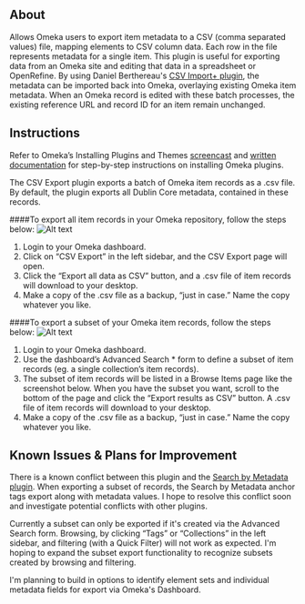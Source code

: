 ## About
Allows Omeka users to export item metadata to a CSV (comma separated values) file, mapping elements to CSV column data. Each row in the file represents metadata for a single item. This plugin is useful for exporting data from an Omeka site and editing that data in a spreadsheet or OpenRefine. By using Daniel Berthereau's <a href="https://github.com/Daniel-KM/CsvImportPlus">CSV Import+ plugin</a>, the metadata can be imported back into Omeka, overlaying existing Omeka item metadata. When an Omeka record is edited with these batch processes, the existing reference URL and record ID for an item remain unchanged.

## Instructions
Refer to Omeka’s Installing Plugins and Themes <a href="https://vimeo.com/153819886">screencast</a> and <a href="http://omeka.org/codex/Managing_Plugins_2.0">written documentation</a> for step-by-step instructions on installing Omeka plugins.

The CSV Export plugin exports a batch of Omeka item records as a .csv file. By default, the plugin exports all Dublin Core metadata, contained in these records. 

####To export all item records in your Omeka repository, follow the steps below:
![Alt text](/Screen%20Shot%202017-03-08%20at%204.27.16%20PM.png?raw=true)

1. Login to your Omeka dashboard.
2. Click on “CSV Export” in the left sidebar, and the CSV Export page will open.
3. Click the “Export all data as CSV” button, and a .csv file of item records will download to your desktop.
4. Make a copy of the .csv file as a backup, “just in case.” Name the copy whatever you like.

####To export a subset of your Omeka item records, follow the steps below:
![Alt text](/Screen%20Shot%202017-03-08%20at%204.37.19%20PM.png?raw=true)

1. Login to your Omeka dashboard.
2. Use the dashboard’s Advanced Search * form to define a subset of item records (eg. a single collection’s item records).
3. The subset of item records will be listed in a Browse Items page like the screenshot below. When you have the subset you want, scroll to the bottom of the page and click the “Export results as CSV” button. A .csv file of item records will download to your desktop.
4. Make a copy of the .csv file as a backup, “just in case.” Name the copy whatever you like.

## Known Issues & Plans for Improvement
There is a known conflict between this plugin and the <a href="http://omeka.org/codex/Plugins/SearchByMetadata">Search by Metadata plugin</a>. When exporting a subset of records, the Search by Metadata anchor tags export along with metadata values. I hope to resolve this conflict soon and investigate potential conflicts with other plugins.

Currently a subset can only be exported if it's created via the Advanced Search form. Browsing, by clicking “Tags” or “Collections” in the left sidebar, and filtering (with a Quick Filter) will not work as expected. I'm hoping to expand the subset export functionality to recognize subsets created by browsing and filtering.

I'm planning to build in options to identify element sets and individual metadata fields for export via Omeka's Dashboard.
